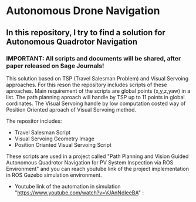 # Autonomous Drone Navigation

## In this repository, I try to find a solution for Autonomous Quadrotor Navigation

### IMPORTANT: All scripts and documents will be shared, after paper released  on Sage Journals!
This solution based on TSP (Travel Salesman Problem) and Visual Servoing approaches. For this reson the repository includes scripts of these aproaches.
Main requirement of the scripts are global points (x,y,z,yaw) in a list. The path planning aproach will handle by TSP up to 11 points in global cordinates. The Visual Servoing handle by low computation costed way of Position Oriented aproach of Visual Servoing method. 

The repositor includes:
-  Travel Salesman Script
-  Visual Servoing Geometry Image
-  Position Orianted Visual Servoing Script

These scripts are used in a project called "Path Planning and Vision Guided Autonomous Quadrotor Navigation for PV System Inspection via ROS Environment" and you can reach youtube link of the project implementation in ROS Gazebo simulation environment.
- Youtube link of the automation in simulation "https://www.youtube.com/watch?v=VJAnNdIeeBA" : 
